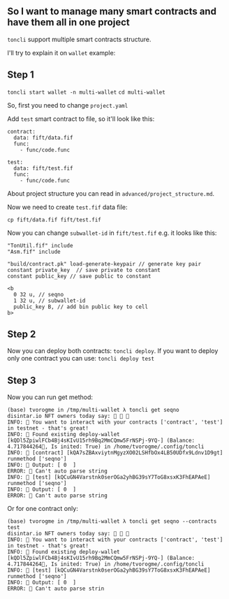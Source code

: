## So I want to manage many smart contracts and have them all in one project

`toncli` support multiple smart contracts structure.

I'll try to explain it on `wallet` example:

## Step 1

`toncli start wallet -n multi-wallet`
`cd multi-wallet`

So, first you need to change `project.yaml`

Add `test` smart contract to file, so it'll look like this:

```
contract:
  data: fift/data.fif
  func:
    - func/code.func

test:
  data: fift/test.fif
  func:
    - func/code.func
```

About project structure you can read in `advanced/project_structure.md`.

Now we need to create `test.fif` data file:

`cp fift/data.fif fift/test.fif`

Now you can change `subwallet-id` in `fift/test.fif` e.g. it looks like this:

```
"TonUtil.fif" include
"Asm.fif" include

"build/contract.pk" load-generate-keypair // generate key pair
constant private_key  // save private to constant
constant public_key // save public to constant

<b
  0 32 u, // seqno
  1 32 u, // subwallet-id
  public_key B, // add bin public key to cell
b>
```

## Step 2

Now you can deploy both contracts: `toncli deploy`. If you want to deploy only one contract you can
use: `toncli deploy test`

## Step 3

Now you can run get method:

```
(base) tvorogme in /tmp/multi-wallet λ toncli get seqno                                           
disintar.io NFT owners today say: 🙈 🙉 🙊
INFO: 🚀 You want to interact with your contracts ['contract', 'test'] in testnet - that's great!
INFO: 🦘 Found existing deploy-wallet [kQDl5ZpiwlFCb4Bj4sKIvU15rh9Bq2MmCQmw5FrNSPj-9YQ-] (Balance: 4.717844264💎, Is inited: True) in /home/tvorogme/.config/toncli
INFO: 👯 [contract] [kQA7sZBAxviytnMgyzXO02LSHfbOx4LB50UDfx9Ldnv1D9gt] runmethod ['seqno']
INFO: 🧐 Output: [ 0  ]
ERROR: 🧐 Can't auto parse string
INFO: 👯 [test] [kQCuGN4Varstnk0serOGa2yhBG39sY7ToG8xsxK3FhEAPAeE] runmethod ['seqno']
INFO: 🧐 Output: [ 0  ]
ERROR: 🧐 Can't auto parse string
```

Or for one contract only:

```
(base) tvorogme in /tmp/multi-wallet λ toncli get seqno --contracts test
disintar.io NFT owners today say: 🙈 🙉 🙊
INFO: 🚀 You want to interact with your contracts ['contract', 'test'] in testnet - that's great!
INFO: 🦘 Found existing deploy-wallet [kQDl5ZpiwlFCb4Bj4sKIvU15rh9Bq2MmCQmw5FrNSPj-9YQ-] (Balance: 4.717844264💎, Is inited: True) in /home/tvorogme/.config/toncli
INFO: 👯 [test] [kQCuGN4Varstnk0serOGa2yhBG39sY7ToG8xsxK3FhEAPAeE] runmethod ['seqno']
INFO: 🧐 Output: [ 0  ]
ERROR: 🧐 Can't auto parse strin
```

